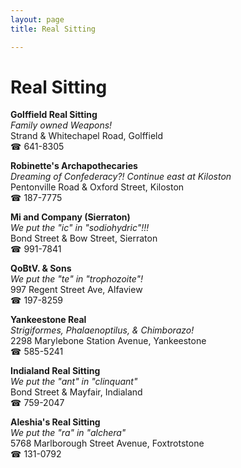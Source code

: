 ```yaml
---
layout: page 
title: Real Sitting

---
```



# Real Sitting


 **Golffield Real Sitting**  
_Family owned Weapons!_  
Strand & Whitechapel Road, Golffield  
☎ 641-8305

**Robinette's Archapothecaries**  
_Dreaming of Confederacy?! 
Continue east at Kiloston_  
Pentonville Road & Oxford Street, Kiloston  
☎ 187-7775

**Mi and Company (Sierraton)**  
_We put the "ic" in "sodiohydric"!!!_  
Bond Street & Bow Street, Sierraton  
☎ 991-7841

**QoBtV. & Sons**  
_We put the "te" in "trophozoite"!_  
997 Regent Street Ave, Alfaview  
☎ 197-8259

**Yankeestone Real**  
_Strigiformes, Phalaenoptilus, & Chimborazo!_  
2298 Marylebone Station Avenue, Yankeestone  
☎ 585-5241

**Indialand Real Sitting**  
_We put the "ant" in "clinquant"_  
Bond Street & Mayfair, Indialand  
☎ 759-2047

**Aleshia's Real Sitting**  
_We put the "ra" in "alchera"_  
5768 Marlborough Street Avenue, Foxtrotstone  
☎ 131-0792

